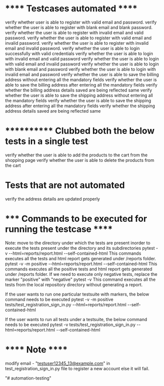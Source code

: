 # **** Testcases automated ****
verify whether user is able to register with valid email and password.
verify whether the user is able to register with blank email and blank password.
verify whether the user is able to register with invalid email and valid password.
verify whether the user is able to register with valid email and invalid password.
verify whether the user is able to register with invalid email and invalid password.
verify whether the user is able to login successfully with valid credentials
verify whether the user is able to login with invalid email and valid password
verify whether the user is able to login with valid email and invalid password
verify whether the user is able to login with blank email and password
verify whether the user is able to login with invalid email and password
verify whether the user is able to save the billing address without entering all the mandatory fields
verify whether the user is able to save the billing address after entering all the mandatory fields
verify whether the billing address details saved are being reflected same
verify whether the user is able to save the shipping address without entering all the mandatory fields
verify whether the user is able to save the shipping address after entering all the mandatory fields
verify whether the shipping address details saved are being reflected same

# ********** Clubbed both the below tests in a single test
verify whether the user is able to add the products to the cart from the shopping page
verify whether the user is able to delete the products from the cart

# Tests that are not automated
verify the address details are updated properly

# *** Commands to be executed for running the testcase ****
Note: move to the directory under which the tests are present inorder to execute the tests present under the directory and its subdirectories
pytest -v --html=reports/report.html --self-contained-html
    This commands executes all the tests and html report gets generated under /reports folder.
pytest -v -m positive --html=reports/report.html --self-contained-html
    This commands executes all the positive tests and html report gets generated under /reports folder.
    If we need to execute only negative tests, replace the marker "positive" with "negative"
pytest -v
This command executes all the tests from the local repository directory without generating a report.

If the user wants to run one particular testsuite with markers, the below command needs to be executed
pytest -v -m positive tests/test_registration_sign_in.py --html=reports/report.html --self-contained-html

If the user wants to run all tests under a testsuite, the below command needs to be executed
pytest -v tests/test_registration_sign_in.py --html=reports/report.html --self-contained-html


# **** Note ****
modify email - "testuser12345_13@example.com" in test_registration_sign_in.py file to register a new account
else it will fail.

"# automation-testing" 
